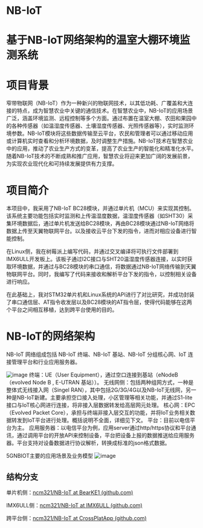 # NB-IoT

# 基于NB-IoT网络架构的温室大棚环境监测系统

# 项目背景

窄带物联网（NB-IoT）作为一种新兴的物联网技术，以其低功耗、广覆盖和大连接的特点，成为智慧农业中关键的通信技术。在智慧农业中，NB-IoT的应用场景广泛，涵盖环境监测、远程控制等多个方面。通过布置在温室大棚、农田和果园中的各种传感器（如温湿度传感器、土壤湿度传感器、光照传感器等），实时监测环境参数。NB-IoT模块将这些数据传输至云平台，农民和管理者可以通过移动应用或计算机实时查看和分析环境数据，及时调整生产措施。NB-IoT技术在智慧农业中的应用，推动了农业生产方式的变革，提高了农业生产的智能化和精准化水平。随着NB-IoT技术的不断成熟和推广应用，智慧农业将迎来更加广阔的发展前景，为实现农业现代化和可持续发展提供有力支撑。

# 项目简介

本项目中，我采用了NB-IoT BC28模块，并通过单片机（MCU）来实现其控制。该系统主要功能包括实时监测和上传温湿度数据，温湿度传感器（如SHT30）采集环境数据后，通过单片机发送给BC28模块，再由BC28模块通过NB-IoT网络将数据上传至天翼物联网平台。以及接收云平台下发的指令，进而对相应设备进行智能控制。

在Linux侧，我在树莓派上编写代码，并通过交叉编译将可执行文件部署到IMX6ULL开发板上。该板子通过I2C接口与SHT20温湿度传感器连接，以实时获取环境数据，并通过与BC28模块的串口通信，将数据通过NB-IoT网络传输到天翼物联网平台。同时，我编写了代码来接收和解析平台下发的指令，以控制相关设备进行响应。

在此基础上，我对STM32单片机和Linux系统的API进行了对比研究，并成功封装了串口通信层、AT指令收发层以及BC28模块的AT指令层，使得代码能够在这两个平台之间相互移植，达到跨平台使用的目的。

# NB-IoT的网络架构

NB-IoT 网络组成包括 NB-IoT 终端、NB-IoT 基站、NB-IoT 分组核心网、IoT 连接管理平台和行业应用服务器。

![image](https://github.com/user-attachments/assets/fce8126d-d1e1-44fb-b9c1-75b766c00781)
终端：UE（User Equipment），通过空口连接到基站（eNodeB（evolved Node B , E-UTRAN 基站））。
无线网侧：包括两种组网方式，一种是整体式无线接入网（Singel RAN），其中包括2G/3G/4G以及NB-IoT无线网，另一种是NB-IoT新建。主要承担空口接入处理，小区管理等相关功能，并通过S1-lite接口与IoT核心网进行连接，将非接入层数据转发给高层网元处理。
核心网：EPC（Evolved Packet Core），承担与终端非接入层交互的功能，并将IoT业务相关数据转发到IoT平台进行处理。概括说明不全面，详细见下文。
平台：目前以电信平台为主。
应用服务器：以电信平台为例，应用server通过http/https协议和平台通讯，通过调用平台的开放API来控制设备，平台把设备上报的数据推送给应用服务器。平台支持对设备数据进行协议解析，转换成标准的json格式数据。

5GNBIOT主要的应用场景及业务模型
![image](https://github.com/user-attachments/assets/e5274b1d-09d3-4995-b060-1265a606c1e4)

## 结构分支

单片机侧：[ncm321/NB-IoT at BearKE1 (github.com)](https://github.com/ncm321/NB-IoT/tree/BearKE1)

IMX6ULL侧：[ncm321/NB-IoT at IMX6ULL (github.com)](https://github.com/ncm321/NB-IoT/tree/IMX6ULL)

跨平台侧：[ncm321/NB-IoT at CrossPlatApp (github.com)](https://github.com/ncm321/NB-IoT/tree/CrossPlatApp)
